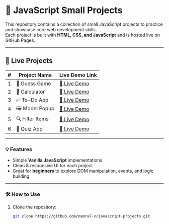 # 📂 JavaScript Small Projects  

This repository contains a collection of small JavaScript projects to practice and showcase core web development skills.  
Each project is built with **HTML, CSS, and JavaScript** and is hosted live on GitHub Pages.  

---

## 🚀 Live Projects

| #  | Project Name      | Live Demo Link |
|----|-------------------|-----------------|
| 1  | 🎯 Guess Game      | [🔗 Live Demo](https://namra7-x.github.io/javascript-projects/19(1)Guess.html) |
| 2  | 🧮 Calculator      | [🔗 Live Demo](https://namra7-x.github.io/javascript-projects/19(2)calculator.html) |
| 3  | ✅ To-Do App       | [🔗 Live Demo](https://namra7-x.github.io/javascript-projects/19(3)Todo.html) |
| 4  | 🖼️ Model Popup     | [🔗 Live Demo](https://namra7-x.github.io/javascript-projects/19(4)model.html) |
| 5  | 🔍 Filter Items    | [🔗 Live Demo](https://namra7-x.github.io/javascript-projects/19(5)Filter.html) |
| 6  | 📝 Quiz App        | [🔗 Live Demo](https://namra7-x.github.io/javascript-projects/19(6)quiz.html) |

---

### 💡 Features
- Simple **Vanilla JavaScript** implementations  
- Clean & responsive UI for each project  
- Great for **beginners** to explore DOM manipulation, events, and logic building  

---

### 🛠️ How to Use
1. Clone the repository:
   ```bash
   git clone https://github.com/namra7-x/javascript-projects.git
